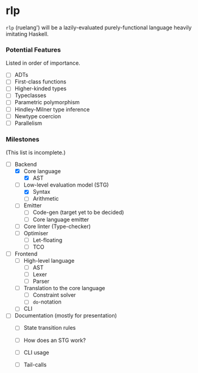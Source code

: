 # rlp

`rlp` (ruelang') will be a lazily-evaluated purely-functional language heavily
imitating Haskell.

### Potential Features
Listed in order of importance.
- [ ] ADTs
- [ ] First-class functions
- [ ] Higher-kinded types
- [ ] Typeclasses
- [ ] Parametric polymorphism
- [ ] Hindley-Milner type inference
- [ ] Newtype coercion
- [ ] Parallelism

### Milestones
(This list is incomplete.)

- [ ] Backend
    - [x] Core language
        - [x] AST
    - [ ] Low-level evaluation model (STG)
        - [x] Syntax
        - [ ] Arithmetic
    - [ ] Emitter
        - [ ] Code-gen (target yet to be decided)
        - [ ] Core language emitter
    - [ ] Core linter (Type-checker)
    - [ ] Optimiser
        - [ ] Let-floating
        - [ ] TCO
- [ ] Frontend
    - [ ] High-level language
        - [ ] AST
        - [ ] Lexer
        - [ ] Parser
    - [ ] Translation to the core language
        - [ ] Constraint solver
        - [ ] `do`-notation
    - [ ] CLI
- [ ] Documentation (mostly for presentation)
    - [ ] State transition rules
    - [ ] How does an STG work?
    - [ ] CLI usage
    - [ ] Tail-calls


